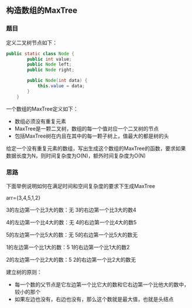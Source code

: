 ## 构造数组的MaxTree

###  题目

定义二叉树节点如下：

```java
public static class Node {
		public int value;
		public Node left;
		public Node right;

		public Node(int data) {
			this.value = data;
		}
	}
```

一个数组的MaxTree定义如下：

- 数组必须没有重复元素
- MaxTree是一颗二叉树，数组的每一个值对应一个二叉树的节点
- 包括MaxTree树在内且在其中的每一颗子树上，值最大的都是树的头

给定一个没有重复元素的数组，写出生成这个数组的MaxTree的函数，要求如果数据长度为N，则时间复杂度为O(N)，额外时间复杂度为O(N)

### 思路

下面举例说明如何在满足时间和空间复杂度的要求下生成MaxTree

arr={3,4,5,1,2}

3的左边第一个比3大的数：无     3的右边第一个比3大的数4

4的左边第一个比4大的数：无     4的右边第一个比4大的数5

5的左边第一个比5大的数：无     5的右边第一个比5大的数无

1的左边第一个比1大的数：5     1的右边第一个比1大的数2

2的左边第一个比2大的数：5     2的右边第一个比2大的数无

建立树的原则：

- 每一个数的父节点是它左边第一个比它大的数和它右边第一个比他大的数中，较小的那个
- 如果左边也没有，右边也没有，那么这个数就是最大值，也就是头结点